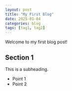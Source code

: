 ```yaml
---
layout: post
title: "My First Blog"
date: 2025-01-04
categories: blog
tags: [tag1, tag2]
---
```


Welcome to my first blog post!

## Section 1
This is a subheading.

- Point 1
- Point 2
